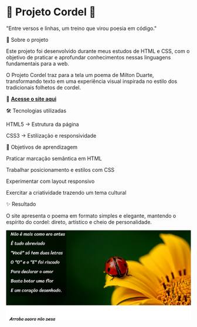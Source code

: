 # 🌾 **Projeto Cordel** 🌾

"Entre versos e linhas, um treino que virou poesia em código."

📖 Sobre o projeto

Este projeto foi desenvolvido durante meus estudos de HTML e CSS, com o objetivo de praticar e aprofundar conhecimentos nessas linguagens fundamentais para a web.

O Projeto Cordel traz para a tela um poema de Milton Duarte, transformando texto em uma experiência visual inspirada no estilo dos tradicionais folhetos de cordel.

🔗 [**Acesse o site aqui**](https://brenojramos.github.io/Projeto-Cordel/)

🛠️ Tecnologias utilizadas

HTML5 → Estrutura da página

CSS3 → Estilização e responsividade

🎯 Objetivos de aprendizagem

Praticar marcação semântica em HTML

Trabalhar posicionamento e estilos com CSS

Experimentar com layout responsivo

Exercitar a criatividade trazendo um tema cultural

✨ Resultado

O site apresenta o poema em formato simples e elegante, mantendo o espírito do cordel: direto, artístico e cheio de personalidade.

<p align="center">
  <img src="imagem_projeto_cordel.png" alt="Prévia do Projeto" width="800">
</p>

